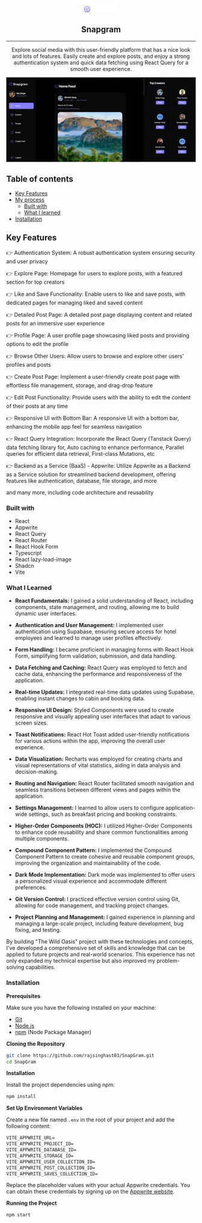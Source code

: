 <div align="center">

  <img src="./public/assets/images/logo.svg" alt="logo" width="90" height="auto">

  <h2>Snapgram</h2>
  
  <hr>

</div>



<!-- Brief -->
<p align="center">
Explore social media with this user-friendly platform that has a nice look and lots of features. Easily create and explore posts, and enjoy a strong authentication system and quick data fetching using React Query for a smooth user experience.
</p>

<!-- Screenshot -->
<a align="center" href="https://the-forest-home.vercel.app/">

![Screenshot](./public/assets/images/thumbnail.png)

</a>

## Table of contents

- [Key Features](#key-features)
- [My process](#my-process)
  - [Built with](#built-with)
  - [What I learned](#what-i-learned)
- [Installation](#installation)



## Key Features

👉 Authentication System: A robust authentication system ensuring security and user privacy

👉 Explore Page: Homepage for users to explore posts, with a featured section for top creators

👉 Like and Save Functionality: Enable users to like and save posts, with dedicated pages for managing liked and saved content

👉 Detailed Post Page: A detailed post page displaying content and related posts for an immersive user experience

👉 Profile Page: A user profile page showcasing liked posts and providing options to edit the profile

👉 Browse Other Users: Allow users to browse and explore other users' profiles and posts

👉 Create Post Page: Implement a user-friendly create post page with effortless file management, storage, and drag-drop feature

👉 Edit Post Functionality: Provide users with the ability to edit the content of their posts at any time

👉 Responsive UI with Bottom Bar: A responsive UI with a bottom bar, enhancing the mobile app feel for seamless navigation

👉 React Query Integration: Incorporate the React Query (Tanstack Query) data fetching library for, Auto caching to enhance performance, Parallel queries for efficient data retrieval, First-class Mutations, etc

👉 Backend as a Service (BaaS) - Appwrite: Utilize Appwrite as a Backend as a Service solution for streamlined backend development, offering features like authentication, database, file storage, and more

and many more, including code architecture and reusability


### Built with

- React
- Appwrite
- React Query
- React Router
- React Hook Form
- Typescript
- React lazy-load-image
- Shadcn
- Vite

### What I Learned

- **React Fundamentals:** I gained a solid understanding of React, including components, state management, and routing, allowing me to build dynamic user interfaces.

- **Authentication and User Management:** I implemented user authentication using Supabase, ensuring secure access for hotel employees and learned to manage user profiles effectively.

- **Form Handling:** I became proficient in managing forms with React Hook Form, simplifying form validation, submission, and data handling.

- **Data Fetching and Caching:** React Query was employed to fetch and cache data, enhancing the performance and responsiveness of the application.

- **Real-time Updates:** I integrated real-time data updates using Supabase, enabling instant changes to cabin and booking data.

- **Responsive UI Design:** Styled Components were used to create responsive and visually appealing user interfaces that adapt to various screen sizes.

- **Toast Notifications:** React Hot Toast added user-friendly notifications for various actions within the app, improving the overall user experience.

- **Data Visualization:** Recharts was employed for creating charts and visual representations of vital statistics, aiding in data analysis and decision-making.

- **Routing and Navigation:** React Router facilitated smooth navigation and seamless transitions between different views and pages within the application.

- **Settings Management:** I learned to allow users to configure application-wide settings, such as breakfast pricing and booking constraints.

- **Higher-Order Components (HOC):** I utilized Higher-Order Components to enhance code reusability and share common functionalities among multiple components.

- **Compound Component Pattern:** I implemented the Compound Component Pattern to create cohesive and reusable component groups, improving the organization and maintainability of the code.

- **Dark Mode Implementation:** Dark mode was implemented to offer users a personalized visual experience and accommodate different preferences.

- **Git Version Control:** I practiced effective version control using Git, allowing for code management, and tracking project changes.

- **Project Planning and Management:** I gained experience in planning and managing a large-scale project, including feature development, bug fixing, and testing.

By building "The Wild Oasis" project with these technologies and concepts, I've developed a comprehensive set of skills and knowledge that can be applied to future projects and real-world scenarios. This experience has not only expanded my technical expertise but also improved my problem-solving capabilities.

### Installation

**Prerequisites**

Make sure you have the following installed on your machine:

- [Git](https://git-scm.com/)
- [Node.js](https://nodejs.org/en)
- [npm](https://www.npmjs.com/) (Node Package Manager)

**Cloning the Repository**

```bash
git clone https://github.com/rajsinghast03/SnapGram.git
cd SnapGram
```

**Installation**

Install the project dependencies using npm:

```bash
npm install
```

**Set Up Environment Variables**

Create a new file named `.env` in the root of your project and add the following content:

```env
VITE_APPWRITE_URL=
VITE_APPWRITE_PROJECT_ID=
VITE_APPWRITE_DATABASE_ID=
VITE_APPWRITE_STORAGE_ID=
VITE_APPWRITE_USER_COLLECTION_ID=
VITE_APPWRITE_POST_COLLECTION_ID=
VITE_APPWRITE_SAVES_COLLECTION_ID=
```

Replace the placeholder values with your actual Appwrite credentials. You can obtain these credentials by signing up on the [Appwrite website](https://appwrite.io/).

**Running the Project**

```bash
npm start
```

